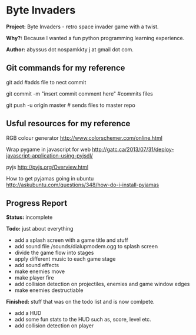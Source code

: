 Byte Invaders
==============

**Project:** Byte Invaders - retro space invader game with a twist.

**Why?:** Because I wanted a fun python programming learning experience.

**Author:** abyssus dot nospamkkty j at gmail dot com.

Git commands for my reference
--------------
git add <filename> #adds file to nect commit

git commit -m "insert commit comment here" #commits files

git push -u origin master # sends files to master repo

Usful resources for my reference
--------------
RGB colour generator http://www.colorschemer.com/online.html

Wrap pygame in javascript for web http://gatc.ca/2013/07/31/deploy-javascript-application-using-pyjsdl/

pyjs http://pyjs.org/Overview.html

How to get pyjamas going in ubuntu http://askubuntu.com/questions/348/how-do-i-install-pyjamas

Progress Report
--------------
**Status:** incomplete

**Todo:** just about everything
- add a splash screen with a game title and stuff
- add sound file /sounds/dialupmodem.ogg to splash screen
- divide the game flow into stages
- apply different music to each game stage
- add sound effects
- make enemies move
- make player fire
- add collision detection on projectiles, enemies and game window edges
- make enemies destructiable


**Finished:** stuff that was on the todo list and is now comlpete.
- add a HUD
- add some fun stats to the HUD such as, score, level etc.
- add collision detection on player

